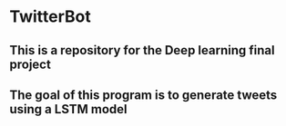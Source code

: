 # TwitterBot
## This is a repository for the Deep learning final project
## The goal of this program is to generate tweets using a LSTM model

